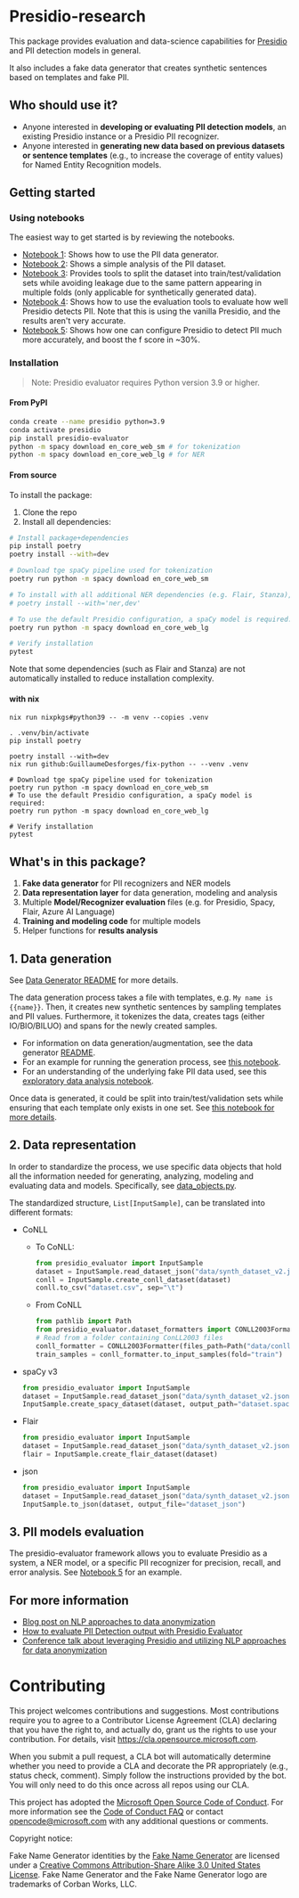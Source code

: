 # Presidio-research

This package provides evaluation and data-science capabilities for 
[Presidio](https://github.com/microsoft/presidio) and PII detection models in general.

It also includes a fake data generator that creates synthetic sentences based on templates and fake PII.

## Who should use it?

- Anyone interested in **developing or evaluating PII detection models**, an existing Presidio instance or a Presidio PII recognizer.
- Anyone interested in **generating new data based on previous datasets or sentence templates** (e.g., to increase the coverage of entity values) for Named Entity Recognition models.

## Getting started


### Using notebooks
The easiest way to get started is by reviewing the notebooks. 
- [Notebook 1](notebooks/1_Generate_data.ipynb): Shows how to use the PII data generator.
- [Notebook 2](notebooks/2_PII_EDA.ipynb): Shows a simple analysis of the PII dataset.
- [Notebook 3](notebooks/3_Split_by_pattern_number.ipynb): Provides tools to split the dataset into train/test/validation sets while avoiding leakage due to the same pattern appearing in multiple folds (only applicable for synthetically generated data).
- [Notebook 4](notebooks/4_Evaluate_Presidio_Analyzer.ipynb): Shows how to use the evaluation tools to evaluate how well Presidio detects PII. Note that this is using the vanilla Presidio, and the results aren't very accurate.
- [Notebook 5](notebooks/5_Evaluate_Custom_Presidio_Analyzer.ipynb): Shows how one can configure Presidio to detect PII much more accurately, and boost the f score in ~30%.

### Installation

>Note: Presidio evaluator requires Python version 3.9 or higher.

#### From PyPI

``` sh
conda create --name presidio python=3.9
conda activate presidio
pip install presidio-evaluator
python -m spacy download en_core_web_sm # for tokenization
python -m spacy download en_core_web_lg # for NER

```

#### From source

To install the package:
1. Clone the repo
2. Install all dependencies:

``` sh
# Install package+dependencies
pip install poetry
poetry install --with=dev

# Download tge spaCy pipeline used for tokenization
poetry run python -m spacy download en_core_web_sm

# To install with all additional NER dependencies (e.g. Flair, Stanza), run:
# poetry install --with='ner,dev'

# To use the default Presidio configuration, a spaCy model is required:
poetry run python -m spacy download en_core_web_lg

# Verify installation
pytest
```

Note that some dependencies (such as Flair and Stanza) are not automatically installed to reduce installation complexity.

#### with nix

```shell
nix run nixpkgs#python39 -- -m venv --copies .venv

. .venv/bin/activate
pip install poetry

poetry install --with=dev
nix run github:GuillaumeDesforges/fix-python -- --venv .venv

# Download tge spaCy pipeline used for tokenization
poetry run python -m spacy download en_core_web_sm
# To use the default Presidio configuration, a spaCy model is required:
poetry run python -m spacy download en_core_web_lg

# Verify installation
pytest
```

## What's in this package?

1. **Fake data generator** for PII recognizers and NER models
2. **Data representation layer** for data generation, modeling and analysis
3. Multiple **Model/Recognizer evaluation** files (e.g. for Presidio, Spacy, Flair, Azure AI Language)
4. **Training and modeling code** for multiple models
5. Helper functions for **results analysis**

## 1. Data generation

See [Data Generator README](presidio_evaluator/data_generator/README.md) for more details.

The data generation process takes a file with templates, e.g. `My name is {{name}}`. 
Then, it creates new synthetic sentences by sampling templates and PII values. 
Furthermore, it tokenizes the data, creates tags (either IO/BIO/BILUO) and spans for the newly created samples.

- For information on data generation/augmentation, see the data generator [README](presidio_evaluator/data_generator/README.md).
- For an example for running the generation process, see [this notebook](notebooks/1_Generate_data.ipynb).
- For an understanding of the underlying fake PII data used, see this [exploratory data analysis notebook](notebooks/2_PII_EDA.ipynb).

Once data is generated, it could be split into train/test/validation sets 
while ensuring that each template only exists in one set. 
See [this notebook for more details](notebooks/3_Split_by_pattern_number.ipynb).

## 2. Data representation

In order to standardize the process, 
we use specific data objects that hold all the information needed for generating, 
analyzing, modeling and evaluating data and models. Specifically, 
see [data_objects.py](presidio_evaluator/data_objects.py).

The standardized structure, `List[InputSample]`, can be translated into different formats:
- CoNLL
  - To CoNLL:
    ```python
    from presidio_evaluator import InputSample
    dataset = InputSample.read_dataset_json("data/synth_dataset_v2.json")
    conll = InputSample.create_conll_dataset(dataset)
    conll.to_csv("dataset.csv", sep="\t")
    ```

  - From CoNLL
    ```python
    from pathlib import Path
    from presidio_evaluator.dataset_formatters import CONLL2003Formatter
    # Read from a folder containing ConLL2003 files
    conll_formatter = CONLL2003Formatter(files_path=Path("data/conll2003").resolve())
    train_samples = conll_formatter.to_input_samples(fold="train")
    ```  


- spaCy v3
  ```python
  from presidio_evaluator import InputSample
  dataset = InputSample.read_dataset_json("data/synth_dataset_v2.json")
  InputSample.create_spacy_dataset(dataset, output_path="dataset.spacy")
  ```

- Flair
  ```python
  from presidio_evaluator import InputSample
  dataset = InputSample.read_dataset_json("data/synth_dataset_v2.json")
  flair = InputSample.create_flair_dataset(dataset)
  ```

- json
  ```python
  from presidio_evaluator import InputSample
  dataset = InputSample.read_dataset_json("data/synth_dataset_v2.json")
  InputSample.to_json(dataset, output_file="dataset_json")
  ```

## 3. PII models evaluation

The presidio-evaluator framework allows you to evaluate Presidio as a system, a NER model, or a specific PII recognizer for precision, recall, and error analysis. See [Notebook 5](notebooks/5_Evaluate_Custom_Presidio_Analyzer.ipynb) for an example.

## For more information

- [Blog post on NLP approaches to data anonymization](https://towardsdatascience.com/nlp-approaches-to-data-anonymization-1fb5bde6b929)
- [How to evaluate PII Detection output with Presidio Evaluator](https://tranguyen221.medium.com/how-to-evaluate-pii-detection-output-with-presidio-evaluator-3f2684ba3091)
- [Conference talk about leveraging Presidio and utilizing NLP approaches for data anonymization](https://youtu.be/Tl773LANRwY)

# Contributing

This project welcomes contributions and suggestions.  Most contributions require you to agree to a
Contributor License Agreement (CLA) declaring that you have the right to, and actually do, grant us
the rights to use your contribution. For details, visit <https://cla.opensource.microsoft.com>.

When you submit a pull request, a CLA bot will automatically determine whether you need to provide
a CLA and decorate the PR appropriately (e.g., status check, comment). Simply follow the instructions
provided by the bot. You will only need to do this once across all repos using our CLA.

This project has adopted the [Microsoft Open Source Code of Conduct](https://opensource.microsoft.com/codeofconduct/).
For more information see the [Code of Conduct FAQ](https://opensource.microsoft.com/codeofconduct/faq/) or
contact [opencode@microsoft.com](mailto:opencode@microsoft.com) with any additional questions or comments.

Copyright notice:

Fake Name Generator identities by the [Fake Name Generator](https://www.fakenamegenerator.com/)
are licensed under a [Creative Commons Attribution-Share Alike 3.0 United States License](http://creativecommons.org/licenses/by-sa/3.0/us/).
Fake Name Generator and the Fake Name Generator logo are trademarks of Corban Works, LLC.
